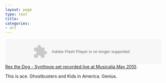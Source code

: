 ```yaml
---
layout: page
type: text
title: 
categories: 
- art
---
```

<object height="81" width="100%"> <param name="movie" value="http://player.soundcloud.com/player.swf?url=http%3A%2F%2Fsoundcloud.com%2Frexthedog1980%2Frex-may-2010-musicalia"></param> <param name="allowscriptaccess" value="always"></param> <embed allowscriptaccess="always" height="81" src="http://player.soundcloud.com/player.swf?url=http%3A%2F%2Fsoundcloud.com%2Frexthedog1980%2Frex-may-2010-musicalia" type="application/x-shockwave-flash" width="100%"></embed> </object>  
[Rex the Dog - Synthpop set recorded live at Musicalia May 2010](http://soundcloud.com/rexthedog1980/rex-may-2010-musicalia).

This is ace. Ghostbusters and Kids in America. Genius.
